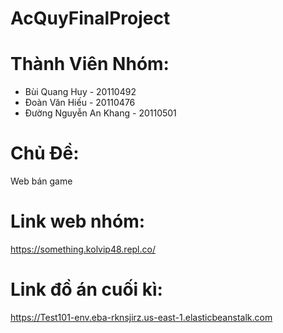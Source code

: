 # AcQuyFinalProject

# Thành Viên Nhóm:
- Bùi Quang Huy - 20110492
- Đoàn Văn Hiếu - 20110476
- Đường Nguyễn An Khang - 20110501

# Chủ Đề:
Web bán game

# Link web nhóm:
https://something.kolvip48.repl.co/

# Link đồ án cuối kì:
https://Test101-env.eba-rknsjirz.us-east-1.elasticbeanstalk.com 
